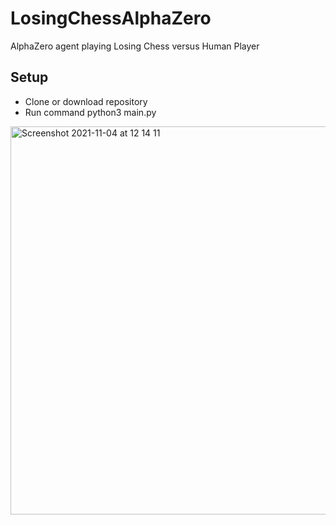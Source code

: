 # LosingChessAlphaZero
AlphaZero agent playing Losing Chess versus Human Player

## Setup
* Clone or download repository
* Run command python3 main.py


<img width="621" alt="Screenshot 2021-11-04 at 12 14 11" src="https://user-images.githubusercontent.com/11997771/140304339-3fb32bf5-0e6d-46b5-8793-23808b1cbf49.png">
